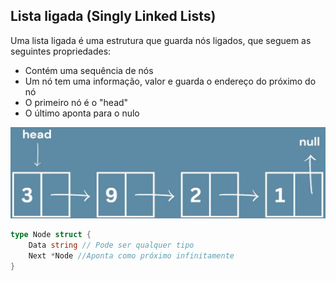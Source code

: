 ## Lista ligada (Singly Linked Lists)

Uma lista ligada é uma estrutura que guarda nós ligados, que seguem as seguintes propriedades:

- Contém uma sequência de nós
- Um nó tem uma informação, valor e guarda o endereço do próximo do nó
- O primeiro nó é o "head"
- O último aponta para o nulo

<div align="center"><img src="listaligada.png"></div>

```Go
type Node struct {
    Data string // Pode ser qualquer tipo
    Next *Node //Aponta como próximo infinitamente
}
```
